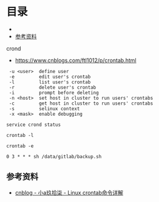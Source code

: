 # 目录

- []()
- [参考资料]()

crond
- https://www.cnblogs.com/ftl1012/p/crontab.html
```
 -u <user>  define user
 -e         edit user's crontab
 -l         list user's crontab
 -r         delete user's crontab
 -i         prompt before deleting
 -n <host>  set host in cluster to run users' crontabs
 -c         get host in cluster to run users' crontabs
 -s         selinux context
 -x <mask>  enable debugging
```
```
service crond status

crontab -l

crontab -e

0 3 * * * sh /data/gitlab/backup.sh
```

## 参考资料

- [cnblog - 小a玖拾柒 - Linux crontab命令详解](https://www.cnblogs.com/ftl1012/p/crontab.html)